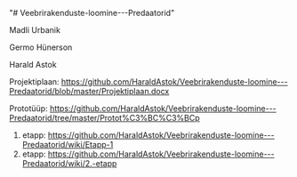 "# Veebrirakenduste-loomine---Predaatorid" 

Madli Urbanik

Germo Hünerson

Harald Astok



Projektiplaan: https://github.com/HaraldAstok/Veebrirakenduste-loomine---Predaatorid/blob/master/Projektiplaan.docx

Prototüüp: https://github.com/HaraldAstok/Veebrirakenduste-loomine---Predaatorid/tree/master/Protot%C3%BC%C3%BCp

1. etapp: https://github.com/HaraldAstok/Veebrirakenduste-loomine---Predaatorid/wiki/Etapp-1
2. etapp: https://github.com/HaraldAstok/Veebrirakenduste-loomine---Predaatorid/wiki/2.-etapp
